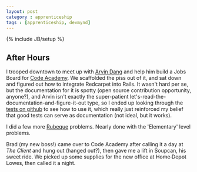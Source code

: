 ```yaml
---
layout: post
category : apprenticeship
tags : [apprenticeship, devmynd]
---
```

{% include JB/setup %}

## After Hours

I trooped downtown to meet up with [Arvin Dang](http://twitter.com/arvindang) and help him build a Jobs Board for [Code Academy](http://codeacademy.org). We scaffolded the piss out of it, and sat down and figured out how to integrate Redcarpet into Rails. It wasn't hard per se, but the documentation for it is spotty (open source contribution opportunity, anyone?), and Arvin isn't exactly the super-patient let's-read-the-documentation-and-figure-it-out type, so I ended up looking through the [tests on github](https://github.com/tanoku/redcarpet/blob/master/test/redcarpet_test.rb#L57) to see how to use it, which really just reinforced my belief that good tests can serve as documentation (not ideal, but it works).

I did a few more [Rubeque](http://rubeque.com/) problems. Nearly done with the 'Elementary' level problems.

Brad (my new boss!) came over to Code Academy after calling it a day at *The Client* and hung out (hanged out?), then gave me a lift in Soupcan, his sweet ride. We picked up some supplies for the new office at <strike>Home Depot</strike> Lowes, then called it a night.